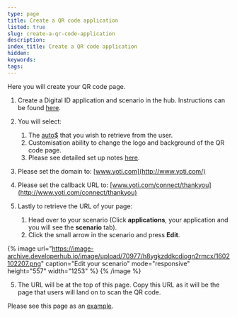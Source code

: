 ```yaml
---
type: page
title: Create a QR code application
listed: true
slug: create-a-qr-code-application
description: 
index_title: Create a QR code application
hidden: 
keywords: 
tags: 
---
```


Here you will create your QR code page. 

1. Create a Digital ID application and scenario in the hub. Instructions can be found [here](/digital-id-legacy/production-keys).
2. You will select:
    1. The [auto$](/digital-id-legacy/yoti-attributes) that you wish to retrieve from the user.
    2. Customisation ability to change the logo and background of the QR code page.
    3. Please see detailed set up notes [here](/digital-id-legacy/production-keys).

3. Please set the domain to: [www.yoti.com](http://www.yoti.com/)
4. Please set the callback URL to: [www.yoti.com/connect/thankyou](http://www.yoti.com/connect/thankyou)
5. Lastly to retrieve the URL of your page:
    1. Head over to your scenario (Click **applications**, your application and you will see the **scenario** tab).
    2. Click the small arrow in the scenario and press **Edit**.

{% image url="https://image-archive.developerhub.io/image/upload/70977/h8ygkzddkcdiogn2rmcx/1602102207.png" caption="Edit your scenario" mode="responsive" height="557" width="1253" %}
{% /image %}

5. The URL will be at the top of this page. Copy this URL as it will be the page that users will land on to scan the QR code.

Please see this page as an [example](https://www.yoti.com/connect/32e513d2-4faa-4179-9c0a-cbbb1a673460/scenarios/97483364-1cf0-41cb-be80-bea4babecf78).